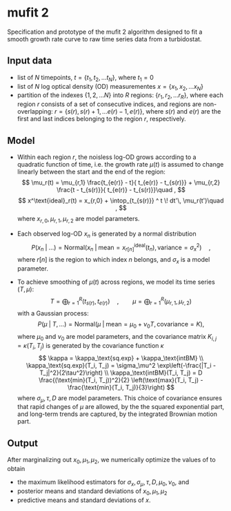 # mufit 2

Specification and prototype of the mufit 2 algorithm designed to fit a smooth growth rate curve to raw time series data from a turbidostat.

## Input data

* list of $N$ timepoints, $t = \{t_1, t_2, \ldots t_N\}$, where $t_1 = 0$
* list of $N$ log optical density (OD) measurementes $x = \{x_1, x_2, \ldots x_N\}$
* partition of the indexes $\{1,2, \ldots N\}$ into $R$ regions: $\{r_1, r_2, \ldots r_R\}$, where each region $r$ consists of a set of consecutive indices, and regions are non-overlapping: $r = \{s(r), s(r) + 1, \ldots e(r)-1, e(r)\}$, where $s(r)$ and $e(r)$ are the first and last indices belonging to the region $r$, respectively.

## Model

* Within each region $r$, the noisless log-OD grows according to a quadratic function of time, i.e. the growth rate $\mu(t)$ is assumed to change linearly between the start and the end of the region:
$$
    \mu_r(t) = \mu_{r,1} \frac{t_{e(r)} - t}{ t_{e(r)} - t_{s(r)}} + \mu_{r,2} \frac{t - t_{s(r)}}{ t_{e(r)} - t_{s(r)}}\quad ,
$$
$$
    x^\text{ideal}_r(t) = x_{r,0} + \intop_{t_{s(r)}} ^ t \! dt'\,  \mu_r(t')\quad ,
$$
where $x_{r,0}, \mu_{r,1}, \mu_{r,2}$ are model parameters.

* Each observed log-OD $x_n$ is generated by a normal distribution
$$
    P(x_n\;|\;\ldots) = \text{Normal}(x_n\;|\;\text{mean}=x_{r[n]}^\text{ideal}(t_n), \text{variance}=\sigma_x^2)\quad , 
$$
where $r[n]$ is the region to which index $n$ belongs, and $\sigma_x$  is a model parameter.

* To achieve smoothing of $\mu(t)$ across regions, we model its time series $(T, \mu)$:
$$
T = \bigoplus_{r=1}^R\big(t_{s(r)}, t_{e(r)}\big)\quad,\qquad 
\mu = \bigoplus_{r=1}^R\big(\mu_{r,1}, \mu_{r,2}\big)
$$ 
with a Gaussian process:
$$
    P(\mu\;|\;T, \ldots) = \text{Normal}(\mu\;|\;\text{mean} = \mu_0 + \nu_0 T,\text{covariance} = K),
$$
where $\mu_0$ and $\nu_0$ are model parameters, and the covariance matrix $K_{i,j} = \kappa(T_i, T_j)$ is generated by the covariance function $\kappa$
$$
    \kappa = \kappa_\text{sq.exp} + \kappa_\text{intBM} \\
    \kappa_\text{sq.exp}(T_i, T_j) = \sigma_\mu^2 \exp\left(-\frac{|T_i - T_j|^2}{2\tau^2}\right) \\
    \kappa_\text{intBM}(T_i, T_j) = D \frac{(\text{min}(T_i, T_j))^2}{2} \left(\text{max}(T_i, T_j) - \frac{\text{min}(T_i, T_j)}{3}\right)
$$
where $\sigma_\mu, \tau, D$ are model parameters. This choice of covariance ensures that rapid changes of $\mu$ are allowed, by the the squared exponential part, and long-term trends are captured, by the integrated Brownian motion part.

## Output

After marginalizing out $x_0, \mu_1, \mu_2$, we numerically optimize the values of to obtain

* the maximum likelihood estimators for $\sigma_x, \sigma_\mu, \tau, D, \mu_0, \nu_0$, and
* posterior means and standard deviations of $x_0, \mu_1, \mu_2$
* predictive means and standard deviations of $x$.
